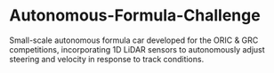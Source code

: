 # Autonomous-Formula-Challenge
Small-scale autonomous formula car developed for the ORIC &amp; GRC competitions, incorporating 1D LiDAR sensors to autonomously adjust steering and velocity in response to track conditions.
